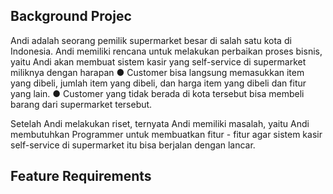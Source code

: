 
 ## Background Projec
 
 
 Andi  adalah  seorang  pemilik  supermarket  besar  di  salah  satu  kota  di  Indonesia.  Andi  memiliki 
 rencana  untuk  melakukan  perbaikan  proses  bisnis,  yaitu  Andi  akan  membuat  sistem  kasir  yang 
 self-service di supermarket miliknya dengan harapan 
 ●  Customer  bisa  langsung  memasukkan  item  yang  dibeli,  jumlah  item  yang  dibeli,  dan 
 harga item yang dibeli dan fitur yang lain. 
 ●  Customer  yang  tidak  berada  di  kota  tersebut  bisa  membeli  barang  dari  supermarket 
 tersebut. 
 
Setelah  Andi  melakukan  riset,  ternyata  Andi  memiliki  masalah,  yaitu  Andi  membutuhkan 
 Programmer  untuk  membuatkan  fitur  -  fitur  agar  sistem  kasir  self-service  di  supermarket  itu  bisa 
 berjalan dengan lancar. 
 
 
 ## Feature Requirements 

